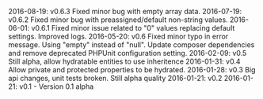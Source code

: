 2016-08-19: v0.6.3 Fixed minor bug with empty array data.
2016-07-19: v0.6.2 Fixed minor bug with preassigned/default non-string values.
2016-06-01: v0.6.1 Fixed minor issue related to "0" values replacing default settings. 
            Improved logs.
2016-05-20: v0.6 Fixed minor typo in error message. Using "empty" instead of "null".
            Update composer dependencies and remove deprecated PHPUnit configuration setting.
2016-02-09: v0.5 Still alpha, allow hydratable entities to use inheritence
2016-01-31: v0.4 Allow private and protected properties to be hydrated.
2016-01-28: v0.3 Big api changes, unit tests broken. Still alpha quality
2016-01-21: v0.2
2016-01-21: v0.1 - Version 0.1 alpha